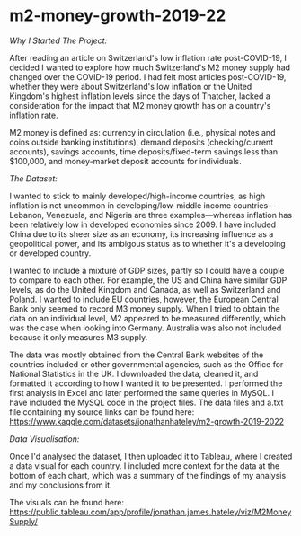 # m2-money-growth-2019-22

_Why I Started The Project:_

After reading an article on Switzerland's low inflation rate post-COVID-19, I decided I wanted to explore how much Switzerland's M2 money supply had changed over the COVID-19 period. I had felt most articles post-COVID-19, whether they were about Switzerland's low inflation or the United Kingdom's highest inflation levels since the days of Thatcher, lacked a consideration for the impact that M2 money growth has on a country's inflation rate.

M2 money is defined as: currency in circulation (i.e., physical notes and coins outside banking institutions), demand deposits (checking/current accounts), savings accounts, time deposits/fixed-term savings less than $100,000, and money-market deposit accounts for individuals.

_The Dataset:_

I wanted to stick to mainly developed/high-income countries, as high inflation is not uncommon in developing/low-middle income countries—Lebanon, Venezuela, and Nigeria are three examples—whereas inflation has been relatively low in developed economies since 2009. I have included China due to its sheer size as an economy, its increasing influence as a geopolitical power, and its ambigous status as to whether it's a developing or developed country.

I wanted to include a mixture of GDP sizes, partly so I could have a couple to compare to each other. For example, the US and China have similar GDP levels, as do the United Kingdom and Canada, as well as Switzerland and Poland. I wanted to include EU countries, however, the European Central Bank only seemed to record M3 money supply. When I tried to obtain the data on an individual level, M2 appeared to be measured differently, which was the case when looking into Germany. Australia was also not included because it only measures M3 supply.

The data was mostly obtained from the Central Bank websites of the countries included or other governmental agencies, such as the Office for National Statistics in the UK. I downloaded the data, cleaned it, and formatted it according to how I wanted it to be presented. I performed the first analysis in Excel and later performed the same queries in MySQL. I have included the MySQL code in the project files. The data files and a.txt file containing my source links can be found here: https://www.kaggle.com/datasets/jonathanhateley/m2-growth-2019-2022

_Data Visualisation:_

Once I'd analysed the dataset, I then uploaded it to Tableau, where I created a data visual for each country. I included more context for the data at the bottom of each chart, which was a summary of the findings of my analysis and my conclusions from it.

The visuals can be found here: 
https://public.tableau.com/app/profile/jonathan.james.hateley/viz/M2MoneySupply/

